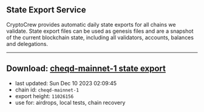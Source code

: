 ## State Export Service
CryptoCrew provides automatic daily state exports for all chains we validate. State export files can be used as genesis files and are a snapshot of the current blockchain state, including all validators, accounts, balances and delegations.

---
**Download: [cheqd-mainnet-1 state export](https://dl.ccvalidators.com/SERVICE/cheqd/cheqd-mainnet-1_export_11026156.json)**
---

- last updated: Sun Dec 10 2023 02:09:45
- chain id: `cheqd-mainnet-1`
- export height: `11026156`
- use for: airdrops, local tests, chain recovery
